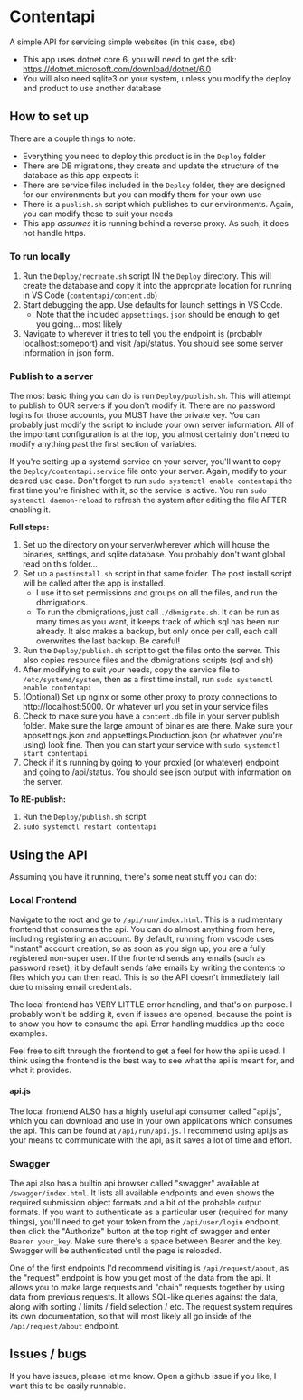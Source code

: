 # Contentapi
A simple API for servicing simple websites (in this case, sbs)

- This app uses dotnet core 6, you will need to get the sdk: https://dotnet.microsoft.com/download/dotnet/6.0
- You will also need sqlite3 on your system, unless you modify the deploy and product to use another database

## How to set up
There are a couple things to note:
- Everything you need to deploy this product is in the `Deploy` folder
- There are DB migrations, they create and update the structure of the database as this app expects it
- There are service files included in the `Deploy` folder, they are designed for our environments but you can modify them for your own use
- There is a `publish.sh` script which publishes to our environments. Again, you can modify these to suit your needs
- This app _assumes_ it is running behind a reverse proxy. As such, it does not handle https.

### To run locally
1. Run the `Deploy/recreate.sh` script IN the `Deploy` directory. This will create the database and copy it into the appropriate location
   for running in VS Code (`contentapi/content.db`)
2. Start debugging the app. Use defaults for launch settings in VS Code. 
   - Note that the included `appsettings.json` should be enough to get you going... most likely
3. Navigate to wherever it tries to tell you the endpoint is (probably localhost:someport) and visit /api/status. You should see some server information in json form.

### Publish to a server
The most basic thing you can do is run `Deploy/publish.sh`. This will attempt to publish to OUR servers if you don't modify it.
There are no password logins for those accounts, you MUST have the private key. You can probably just modify the script to 
include your own server information. All of the important configuration is at the top, you almost certainly don't need to modify
anything past the first section of variables.

If you're setting up a systemd service on your server, you'll want to copy the `Deploy/contentapi.service` file onto your server.
Again, modify to your desired use case. Don't forget to run `sudo systemctl enable contentapi` the first time you're finished 
with it, so the service is active. You run `sudo systemctl daemon-reload` to refresh the system after editing the file AFTER
enabling it.

**Full steps:**
1. Set up the directory on your server/wherever which will house the binaries, settings, and sqlite database. You probably don't want global read on this folder...
2. Set up a `postinstall.sh` script in that same folder. The post install script will be called after the app is installed. 
   - I use it to set permissions and groups on all the files, and run the dbmigrations. 
   - To run the dbmigrations, just call `./dbmigrate.sh`. It can be run as many times as you want, it keeps track of which sql has been run already.
     It also makes a backup, but only once per call, each call overwrites the last backup. Be careful!
3. Run the `Deploy/publish.sh` script to get the files onto the server. This also copies resource files and the dbmigrations scripts (sql and sh)
4. After modifying to suit your needs, copy the service file to `/etc/systemd/system`, then as a first time install, run
   `sudo systemctl enable contentapi`
5. (Optional) Set up nginx or some other proxy to proxy connections to http://localhost:5000. Or whatever url you set in your service files
6. Check to make sure you have a `content.db` file in your server publish folder. Make sure the large amount of binaries are there. Make
   sure your appsettings.json and appsettings.Production.json (or whatever you're using) look fine. Then you can start your service
   with `sudo systemctl start contentapi`
7. Check if it's running by going to your proxied (or whatever) endpoint and going to /api/status. You should see json output with information
   on the server.

**To RE-publish:**
1. Run the `Deploy/publish.sh` script
2. `sudo systemctl restart contentapi`

## Using the API
Assuming you have it running, there's some neat stuff you can do:

### Local Frontend
Navigate to the root and go to `/api/run/index.html`. This is a rudimentary frontend that consumes the api. You can do almost anything from here, including registering an account. By default, running from vscode uses "Instant" account creation, so as soon as you sign up, you are a fully registered non-super user. If the frontend sends any emails (such as password reset), it by default sends fake emails by writing the contents to files which you can then read. This is so the API doesn't immediately fail due to missing email credentials.

The local frontend has VERY LITTLE error handling, and that's on purpose. I probably won't be adding it, even if issues are opened, because the point is to show you how to consume the api. Error handling muddies up the code examples.

Feel free to sift through the frontend to get a feel for how the api is used. I think using the frontend is the best way to see what the api is meant for, and what it provides.

#### api.js
The local frontend ALSO has a highly useful api consumer called "api.js", which you can download and use in your own applications which consumes the api. This can be found at `/api/run/api.js`. I recommend using api.js as your means to communicate with the api, as it saves a lot of time and effort. 

### Swagger
The api also has a builtin api browser called "swagger" available at `/swagger/index.html`. It lists all available endpoints and even shows the required submission object formats and a bit of the probable output formats. If you want to authenticate as a particular user (required for many things), you'll need to get your token from the `/api/user/login` endpoint, then click the "Authorize" button at the top right of swagger and enter `Bearer your_key`. Make sure there's a space between Bearer and the key. Swagger will be authenticated until the page is reloaded.

One of the first endpoints I'd recommend visiting is `/api/request/about`, as the "request" endpoint is how you get most of the data from the api. It allows you to make large requests and "chain" requests together by using data from previous requests. It allows SQL-like queries against the data, along with sorting / limits / field selection / etc. The request system requires its own documentation, so that will most likely all go inside of the `/api/request/about` endpoint.

## Issues / bugs
If you have issues, please let me know. Open a github issue if you like, I want this to be easily runnable.
